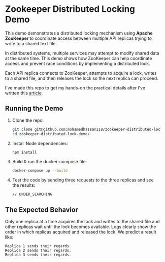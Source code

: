 # Zookeeper Distributed Locking Demo
This demo demonstrates a distributed locking mechanism using **Apache ZooKeeper** to coordinate access between multiple API replicas trying to write to a shared text file.

In distributed systems, multiple services may attempt to modify shared data at the same time. This demo shows how ZooKeeper can help coordinate access and prevent race conditions by implementing a distributed lock.

Each API replica connects to ZooKeeper, attempts to acquire a lock, writes to a shared file, and then releases the lock so the next replica can proceed.

I've made this repo to get my hands-on the practical details after I've written this [article]().


## Running the Demo

1. Clone the repo:
   ```bash
   git clone git@github.com:mohamedhassan218/zookeeper-distributed-lock-demo.git
   cd zookeeper-distributed-lock-demo/
   ```
2. Install Node dependencies:
   ```bash
   npm install
   ```
3. Build & run the docker-compose file:
   ```bash
   docker-compose up --build
   ```

4. Test the code by sending three requests to the three replicas and see the results:
   ```bash
   // UNDER_SEARCHING
   ```

## The Expected Behavior

Only one replica at a time acquires the lock and writes to the shared file and other replicas wait until the lock becomes available.
Logs clearly show the order in which replicas acquired and released the lock.
We predict a result like:
```text
Replica 1 sends their regards.
Replica 2 sends their regards.
Replica 3 sends their regards.
```